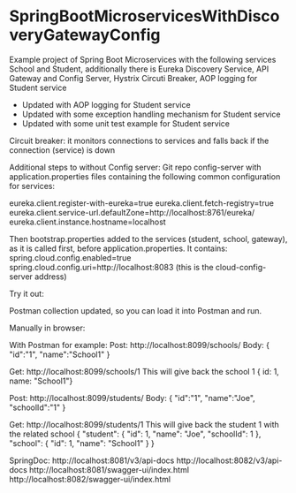 # SpringBootMicroservicesWithDiscoveryGatewayConfig

Example project of Spring Boot Microservices with the following services School and Student, additionally there is Eureka Discovery Service, API Gateway and Config Server, Hystrix Circuti Breaker, AOP logging for Student service

- Updated with AOP logging for Student service
- Updated with some exception handling mechanism for Student service
- Updated with some unit test example for Student service

Circuit breaker: it monitors connections to services and falls back if the connection (service) is down

Additional steps to without Config server:
Git repo config-server with application.properties files containing the following common configuration for services:

eureka.client.register-with-eureka=true
eureka.client.fetch-registry=true
eureka.client.service-url.defaultZone=http://localhost:8761/eureka/
eureka.client.instance.hostname=localhost

Then bootstrap.properties added to the services (student, school, gateway), as it is called first, before application.properties.
It contains:
spring.cloud.config.enabled=true
spring.cloud.config.uri=http://localhost:8083 (this is the cloud-config-server address)

Try it out:

Postman collection updated, so you can load it into Postman and run.

Manually in browser:

With Postman for example:
Post: http://localhost:8099/schools/ 
Body: { "id":"1", "name":"School1" }

Get: http://localhost:8099/schools/1
This will give back the school 1  { id: 1, name: "School1"}

Post: http://localhost:8099/students/ 
Body: { "id":"1", "name":"Joe", "schoolId":"1" }

Get: http://localhost:8099/students/1 
This will give back the student 1 with the related school { "student": { "id": 1, "name": "Joe", "schoolId": 1 }, "school": { "id": 1, "name": "School1" } }


SpringDoc:
http://localhost:8081/v3/api-docs
http://localhost:8082/v3/api-docs
http://localhost:8081/swagger-ui/index.html
http://localhost:8082/swagger-ui/index.html
